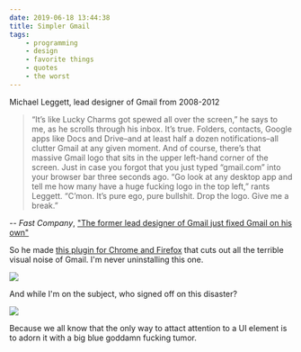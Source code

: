 ```yaml
---
date: 2019-06-18 13:44:38
title: Simpler Gmail
tags:
    - programming
    - design
    - favorite things
    - quotes
    - the worst
---
```


Michael Leggett, lead designer of Gmail from 2008-2012

> “It’s like Lucky Charms got spewed all over the screen,” he says to me, as he scrolls through his inbox. It’s true. Folders, contacts, Google apps like Docs and Drive–and at least half a dozen notifications–all clutter Gmail at any given moment. And of course, there’s that massive Gmail logo that sits in the upper left-hand corner of the screen. Just in case you forgot that you just typed “gmail.com” into your browser bar three seconds ago. “Go look at any desktop app and tell me how many have a huge fucking logo in the top left,” rants Leggett. “C’mon. It’s pure ego, pure bullshit. Drop the logo. Give me a break.”

-- _Fast Company_, ["The former lead designer of Gmail just fixed Gmail on his own"](https://www.fastcompany.com/90338929/the-former-lead-designer-of-gmail-just-fixed-gmail-on-his-own)

So he made [this plugin for Chrome and Firefox](https://chrome.google.com/webstore/detail/simplify-gmail/pbmlfaiicoikhdbjagjbglnbfcbcojpj/related?hl=en) that cuts out all the terrible visual noise of Gmail. I'm never uninstalling this one.

![](/misc/s/simplify_gmail.png)

And while I'm on the subject, who signed off on this disaster?

![](/misc/c/cloud_tumor.png)

Because we all know that the only way to attact attention to a UI element is to adorn it with a big blue goddamn fucking tumor.

